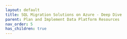 ```yaml
---
layout: default
title: SQL Migration Solutions on Azure - Deep Dive
parent: Plan and Implement Data Platform Resources
nav_order: 5
has_children: true
---
```

